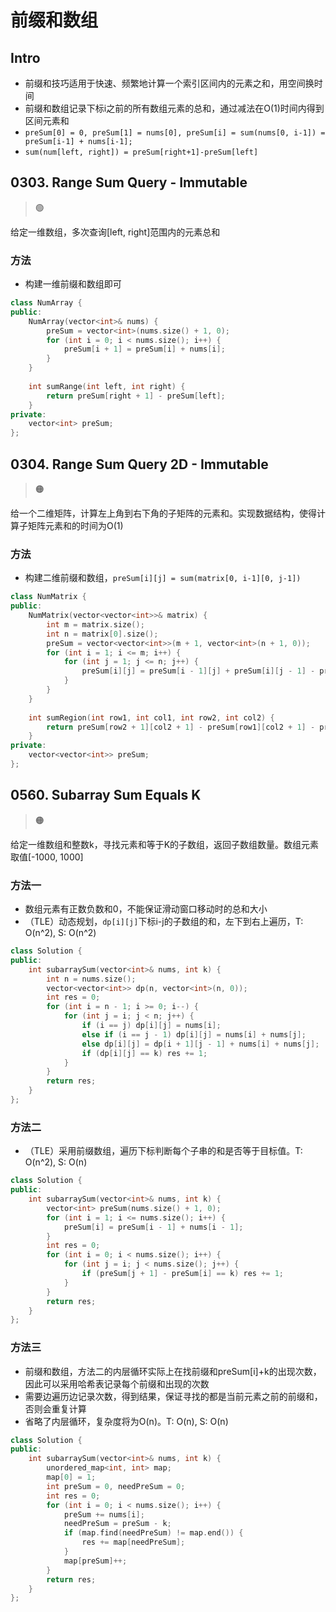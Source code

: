 # 前缀和数组
## Intro

- 前缀和技巧适用于快速、频繁地计算一个索引区间内的元素之和，用空间换时间
- 前缀和数组记录下标i之前的所有数组元素的总和，通过减法在O(1)时间内得到区间元素和
- `preSum[0] = 0, preSum[1] = nums[0], preSum[i] = sum(nums[0, i-1]) = preSum[i-1] + nums[i-1];`
- `sum(num[left, right]) = preSum[right+1]-preSum[left]`

## 0303. Range Sum Query - Immutable

> :green_circle:

给定一维数组，多次查询[left, right]范围内的元素总和

### 方法

- 构建一维前缀和数组即可

```cpp
class NumArray {
public:
    NumArray(vector<int>& nums) {
        preSum = vector<int>(nums.size() + 1, 0);
        for (int i = 0; i < nums.size(); i++) {
            preSum[i + 1] = preSum[i] + nums[i];
        }
    }
    
    int sumRange(int left, int right) {
        return preSum[right + 1] - preSum[left];
    }
private:
    vector<int> preSum;
};
```

## 0304. Range Sum Query 2D - Immutable

>  :orange_circle:

给一个二维矩阵，计算左上角到右下角的子矩阵的元素和。实现数据结构，使得计算子矩阵元素和的时间为O(1)

### 方法

- 构建二维前缀和数组，`preSum[i][j] = sum(matrix[0, i-1][0, j-1])`

```cpp
class NumMatrix {
public:
    NumMatrix(vector<vector<int>>& matrix) {
        int m = matrix.size();
        int n = matrix[0].size();
        preSum = vector<vector<int>>(m + 1, vector<int>(n + 1, 0));
        for (int i = 1; i <= m; i++) {
            for (int j = 1; j <= n; j++) {
                preSum[i][j] = preSum[i - 1][j] + preSum[i][j - 1] - preSum[i - 1][j - 1] + matrix[i - 1][j - 1];
            }
        }
    }
    
    int sumRegion(int row1, int col1, int row2, int col2) {
        return preSum[row2 + 1][col2 + 1] - preSum[row1][col2 + 1] - preSum[row2 + 1][col1] + preSum[row1][col1];
    }
private:
    vector<vector<int>> preSum;
};
```

## 0560. Subarray Sum Equals K

> :orange_circle:

给定一维数组和整数k，寻找元素和等于K的子数组，返回子数组数量。数组元素取值[-1000, 1000]

### 方法一

- 数组元素有正数负数和0，不能保证滑动窗口移动时的总和大小
- （TLE）动态规划，`dp[i][j]`下标i-j的子数组的和，左下到右上遍历，T: O(n^2), S: O(n^2)

```cpp
class Solution {
public:
    int subarraySum(vector<int>& nums, int k) {
        int n = nums.size();
        vector<vector<int>> dp(n, vector<int>(n, 0));
        int res = 0;
        for (int i = n - 1; i >= 0; i--) {
            for (int j = i; j < n; j++) {
                if (i == j) dp[i][j] = nums[i];
                else if (i == j - 1) dp[i][j] = nums[i] + nums[j];
                else dp[i][j] = dp[i + 1][j - 1] + nums[i] + nums[j];
                if (dp[i][j] == k) res += 1;
            }
        }
        return res;
    }
};
```

### 方法二

- （TLE）采用前缀数组，遍历下标判断每个子串的和是否等于目标值。T: O(n^2), S: O(n)

```cpp
class Solution {
public:
    int subarraySum(vector<int>& nums, int k) {
        vector<int> preSum(nums.size() + 1, 0);
        for (int i = 1; i <= nums.size(); i++) {
            preSum[i] = preSum[i - 1] + nums[i - 1];
        }
        int res = 0;
        for (int i = 0; i < nums.size(); i++) {
            for (int j = i; j < nums.size(); j++) {
                if (preSum[j + 1] - preSum[i] == k) res += 1;
            }
        }
        return res;
    }
};
```

### 方法三

- 前缀和数组，方法二的内层循环实际上在找前缀和preSum[i]+k的出现次数，因此可以采用哈希表记录每个前缀和出现的次数
- 需要边遍历边记录次数，得到结果，保证寻找的都是当前元素之前的前缀和，否则会重复计算
- 省略了内层循环，复杂度将为O(n)。T: O(n), S: O(n)

```cpp
class Solution {
public:
    int subarraySum(vector<int>& nums, int k) {
        unordered_map<int, int> map;
        map[0] = 1;
        int preSum = 0, needPreSum = 0;
        int res = 0;
        for (int i = 0; i < nums.size(); i++) {
            preSum += nums[i];
            needPreSum = preSum - k;
            if (map.find(needPreSum) != map.end()) {
                res += map[needPreSum];
            }
            map[preSum]++;
        }
        return res;
    }
};
```

